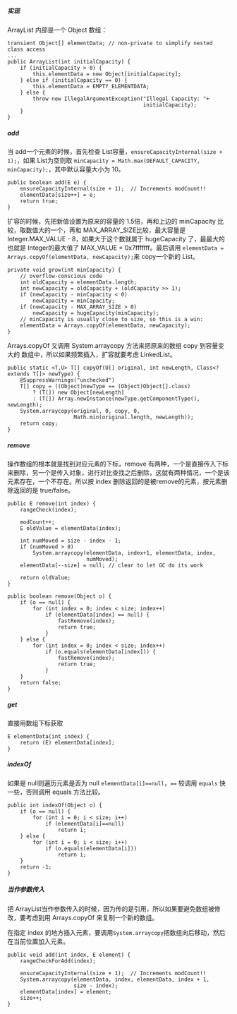 ##### 实现
ArrayList 内部是一个 Object 数组：

```
transient Object[] elementData; // non-private to simplify nested class access
...
public ArrayList(int initialCapacity) {
    if (initialCapacity > 0) {
        this.elementData = new Object[initialCapacity];
    } else if (initialCapacity == 0) {
        this.elementData = EMPTY_ELEMENTDATA;
    } else {
        throw new IllegalArgumentException("Illegal Capacity: "+
                                           initialCapacity);
    }
}
```

##### add
当 add一个元素的时候，首先检查 List容量，`ensureCapacityInternal(size + 1);`，如果 List为空则取 `minCapacity = Math.max(DEFAULT_CAPACITY, minCapacity);`，其中默认容量大小为 10。
```
public boolean add(E e) {
    ensureCapacityInternal(size + 1);  // Increments modCount!!
    elementData[size++] = e;
    return true;
}
```

扩容的时候，先把新值设置为原来的容量的 1.5倍，再和上边的 minCapacity 比较，取数值大的一个，再和 MAX_ARRAY_SIZE比较，最大容量是 Integer.MAX_VALUE - 8，如果大于这个数就属于 hugeCapacity 了，最最大的也就是 Integer的最大值了 MAX_VALUE = 0x7fffffff。最后调用 `elementData = Arrays.copyOf(elementData, newCapacity);`来 copy一个新的 List。
```
private void grow(int minCapacity) {
    // overflow-conscious code
    int oldCapacity = elementData.length;
    int newCapacity = oldCapacity + (oldCapacity >> 1);
    if (newCapacity - minCapacity < 0)
        newCapacity = minCapacity;
    if (newCapacity - MAX_ARRAY_SIZE > 0)
        newCapacity = hugeCapacity(minCapacity);
    // minCapacity is usually close to size, so this is a win:
    elementData = Arrays.copyOf(elementData, newCapacity);
}
```

Arrays.copyOf 又调用 System.arraycopy 方法来把原来的数组 copy 到容量变大的 数组中，所以如果频繁插入，扩容就要考虑 LinkedList。
```
public static <T,U> T[] copyOf(U[] original, int newLength, Class<? extends T[]> newType) {
    @SuppressWarnings("unchecked")
    T[] copy = ((Object)newType == (Object)Object[].class)
        ? (T[]) new Object[newLength]
        : (T[]) Array.newInstance(newType.getComponentType(), newLength);
    System.arraycopy(original, 0, copy, 0,
                     Math.min(original.length, newLength));
    return copy;
}
```

##### remove
操作数组的根本就是找到对应元素的下标，remove 有两种，一个是直接传入下标来删除，另一个是传入对象，进行对比查找之后删除，这就有两种情况，一个是该元素存在，一个不存在。所以按 index 删除返回的是被remove的元素，按元素删除返回的是 true/false。
```
public E remove(int index) {
    rangeCheck(index);

    modCount++;
    E oldValue = elementData(index);

    int numMoved = size - index - 1;
    if (numMoved > 0)
        System.arraycopy(elementData, index+1, elementData, index,
                         numMoved);
    elementData[--size] = null; // clear to let GC do its work

    return oldValue;
}
```

```
public boolean remove(Object o) {
    if (o == null) {
        for (int index = 0; index < size; index++)
            if (elementData[index] == null) {
                fastRemove(index);
                return true;
            }
    } else {
        for (int index = 0; index < size; index++)
            if (o.equals(elementData[index])) {
                fastRemove(index);
                return true;
            }
    }
    return false;
}
```

##### get
直接用数组下标获取
```
E elementData(int index) {
    return (E) elementData[index];
}
```

##### indexOf
如果是 null则遍历元素是否为 null `elementData[i]==null`，`==` 较调用 `equals` 快一些，否则调用 equals 方法比较。
```
public int indexOf(Object o) {
    if (o == null) {
        for (int i = 0; i < size; i++)
            if (elementData[i]==null)
                return i;
    } else {
        for (int i = 0; i < size; i++)
            if (o.equals(elementData[i]))
                return i;
    }
    return -1;
}
```

##### 当作参数传入
把 ArrayList当作参数传入的时候，因为传的是引用，所以如果要避免数组被修改，要考虑到用 Arrays.copyOf 来复制一个新的数组。

在指定 index 的地方插入元素，要调用`System.arraycopy`把数组向后移动，然后在当前位置加入元素。
```
public void add(int index, E element) {
    rangeCheckForAdd(index);

    ensureCapacityInternal(size + 1);  // Increments modCount!!
    System.arraycopy(elementData, index, elementData, index + 1,
                     size - index);
    elementData[index] = element;
    size++;
}
```




